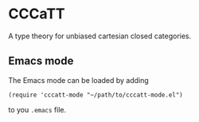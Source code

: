 # CCCaTT

A type theory for unbiased cartesian closed categories.

## Emacs mode

The Emacs mode can be loaded by adding

```
(require 'cccatt-mode "~/path/to/cccatt-mode.el")
```

to you `.emacs` file.
